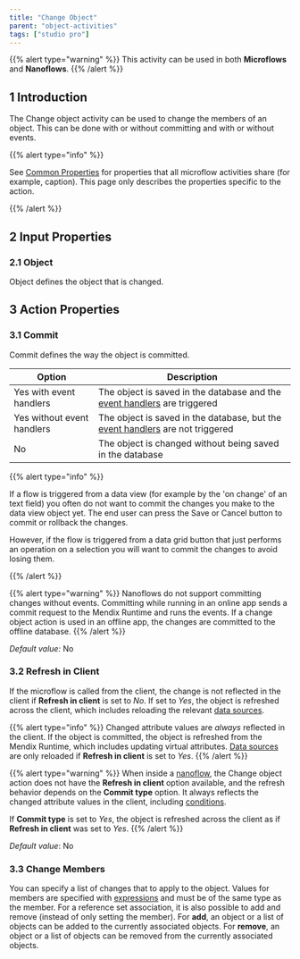 ```yaml
---
title: "Change Object"
parent: "object-activities"
tags: ["studio pro"]
---
```


{{% alert type="warning" %}}
This activity can be used in both **Microflows** and **Nanoflows**.
{{% /alert %}}

## 1 Introduction

The Change object activity can be used to change the members of an object. This can be done with or without committing and with or without events.

{{% alert type="info" %}}

See [Common Properties](microflow-element-common-properties) for properties that all microflow activities share (for example, caption). This page only describes the properties specific to the action.

{{% /alert %}}

## 2 Input Properties

### 2.1 Object

Object defines the object that is changed.

## 3 Action Properties

### 3.1 Commit

Commit defines the way the object is committed.

| Option | Description |
| --- | --- |
| Yes with event handlers | The object is saved in the database and the [event handlers](event-handlers) are triggered |
| Yes without event handlers | The object is saved in the database, but the [event handlers](event-handlers) are not triggered |
| No | The object is changed without being saved in the database |

{{% alert type="info" %}}

If a flow is triggered from a data view (for example by the 'on change' of an text field) you often do not want to commit the changes you make to the data view object yet. The end user can press the Save or Cancel button to commit or rollback the changes.

However, if the flow is triggered from a data grid button that just performs an operation on a selection you will want to commit the changes to avoid losing them.

{{% /alert %}}

{{% alert type="warning" %}}
Nanoflows do not support committing changes without events. Committing while running in an online app sends a commit request to the Mendix Runtime and runs the events. If a change object action is used in an offline app, the changes are committed to the offline database.
{{% /alert %}}

_Default value:_ No

### 3.2 Refresh in Client

If the microflow is called from the client, the change is not reflected in the client if **Refresh in client** is set to *No*. If set to *Yes*, the object is refreshed across the client, which includes reloading the relevant [data sources](data-sources).

{{% alert type="info" %}}
Changed attribute values are *always* reflected in the client. If the object is committed, the object is refreshed from the Mendix Runtime, which includes updating virtual attributes. [Data sources](data-sources) are only reloaded if **Refresh in client** is set to *Yes*.
{{% /alert %}}

{{% alert type="warning" %}}
When inside a [nanoflow](nanoflows), the Change object action does not have the **Refresh in client** option available, and the refresh behavior depends on the **Commit type** option. It always reflects the changed attribute values in the client, including [conditions](conditions).

If **Commit type** is set to *Yes*, the object is refreshed across the client as if **Refresh in client** was set to *Yes*.
{{% /alert %}}

_Default value_: No

### 3.3 Change Members

You can specify a list of changes that to apply to the object. Values for members are specified with [expressions](expressions) and must be of the same type as the member. For a reference set association, it is also possible to add and remove (instead of only setting the member). For **add**, an object or a list of objects can be added to the currently associated objects. For **remove**, an object or a list of objects can be removed from the currently associated objects.
